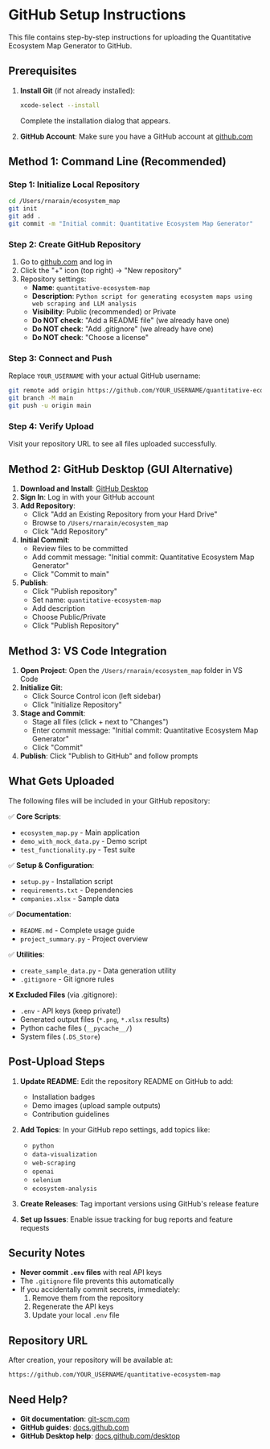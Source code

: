 # GitHub Setup Instructions

This file contains step-by-step instructions for uploading the Quantitative Ecosystem Map Generator to GitHub.

## Prerequisites

1. **Install Git** (if not already installed):
   ```bash
   xcode-select --install
   ```
   Complete the installation dialog that appears.

2. **GitHub Account**: Make sure you have a GitHub account at [github.com](https://github.com)

## Method 1: Command Line (Recommended)

### Step 1: Initialize Local Repository
```bash
cd /Users/rnarain/ecosystem_map
git init
git add .
git commit -m "Initial commit: Quantitative Ecosystem Map Generator"
```

### Step 2: Create GitHub Repository
1. Go to [github.com](https://github.com) and log in
2. Click the "+" icon (top right) → "New repository"
3. Repository settings:
   - **Name**: `quantitative-ecosystem-map`
   - **Description**: `Python script for generating ecosystem maps using web scraping and LLM analysis`
   - **Visibility**: Public (recommended) or Private
   - **Do NOT check**: "Add a README file" (we already have one)
   - **Do NOT check**: "Add .gitignore" (we already have one)
   - **Do NOT check**: "Choose a license"

### Step 3: Connect and Push
Replace `YOUR_USERNAME` with your actual GitHub username:

```bash
git remote add origin https://github.com/YOUR_USERNAME/quantitative-ecosystem-map.git
git branch -M main
git push -u origin main
```

### Step 4: Verify Upload
Visit your repository URL to see all files uploaded successfully.

## Method 2: GitHub Desktop (GUI Alternative)

1. **Download and Install**: [GitHub Desktop](https://desktop.github.com/)
2. **Sign In**: Log in with your GitHub account
3. **Add Repository**: 
   - Click "Add an Existing Repository from your Hard Drive"
   - Browse to `/Users/rnarain/ecosystem_map`
   - Click "Add Repository"
4. **Initial Commit**:
   - Review files to be committed
   - Add commit message: "Initial commit: Quantitative Ecosystem Map Generator"
   - Click "Commit to main"
5. **Publish**:
   - Click "Publish repository"
   - Set name: `quantitative-ecosystem-map`
   - Add description
   - Choose Public/Private
   - Click "Publish Repository"

## Method 3: VS Code Integration

1. **Open Project**: Open the `/Users/rnarain/ecosystem_map` folder in VS Code
2. **Initialize Git**: 
   - Click Source Control icon (left sidebar)
   - Click "Initialize Repository"
3. **Stage and Commit**:
   - Stage all files (click + next to "Changes")
   - Enter commit message: "Initial commit: Quantitative Ecosystem Map Generator"
   - Click "Commit"
4. **Publish**: Click "Publish to GitHub" and follow prompts

## What Gets Uploaded

The following files will be included in your GitHub repository:

✅ **Core Scripts**:
- `ecosystem_map.py` - Main application
- `demo_with_mock_data.py` - Demo script
- `test_functionality.py` - Test suite

✅ **Setup & Configuration**:
- `setup.py` - Installation script
- `requirements.txt` - Dependencies
- `companies.xlsx` - Sample data

✅ **Documentation**:
- `README.md` - Complete usage guide
- `project_summary.py` - Project overview

✅ **Utilities**:
- `create_sample_data.py` - Data generation utility
- `.gitignore` - Git ignore rules

❌ **Excluded Files** (via .gitignore):
- `.env` - API keys (keep private!)
- Generated output files (`*.png`, `*.xlsx` results)
- Python cache files (`__pycache__/`)
- System files (`.DS_Store`)

## Post-Upload Steps

1. **Update README**: Edit the repository README on GitHub to add:
   - Installation badges
   - Demo images (upload sample outputs)
   - Contribution guidelines

2. **Add Topics**: In your GitHub repo settings, add topics like:
   - `python`
   - `data-visualization`
   - `web-scraping`
   - `openai`
   - `selenium`
   - `ecosystem-analysis`

3. **Create Releases**: Tag important versions using GitHub's release feature

4. **Set up Issues**: Enable issue tracking for bug reports and feature requests

## Security Notes

- **Never commit `.env` files** with real API keys
- The `.gitignore` file prevents this automatically
- If you accidentally commit secrets, immediately:
  1. Remove them from the repository
  2. Regenerate the API keys
  3. Update your local `.env` file

## Repository URL

After creation, your repository will be available at:
```
https://github.com/YOUR_USERNAME/quantitative-ecosystem-map
```

## Need Help?

- **Git documentation**: [git-scm.com](https://git-scm.com/doc)
- **GitHub guides**: [docs.github.com](https://docs.github.com)
- **GitHub Desktop help**: [docs.github.com/desktop](https://docs.github.com/desktop)
